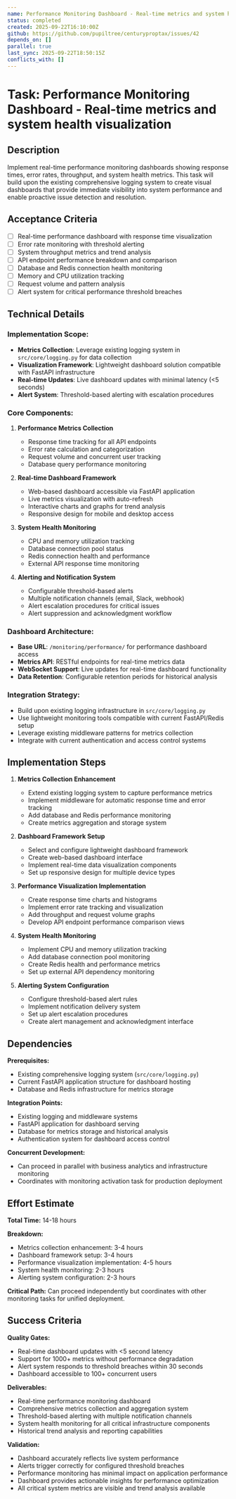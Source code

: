 ```yaml
---
name: Performance Monitoring Dashboard - Real-time metrics and system health visualization
status: completed
created: 2025-09-22T16:10:00Z
github: https://github.com/pupiltree/centuryproptax/issues/42
depends_on: []
parallel: true
last_sync: 2025-09-22T18:50:15Z
conflicts_with: []
---
```


# Task: Performance Monitoring Dashboard - Real-time metrics and system health visualization

## Description

Implement real-time performance monitoring dashboards showing response times, error rates, throughput, and system health metrics. This task will build upon the existing comprehensive logging system to create visual dashboards that provide immediate visibility into system performance and enable proactive issue detection and resolution.

## Acceptance Criteria

- [ ] Real-time performance dashboard with response time visualization
- [ ] Error rate monitoring with threshold alerting
- [ ] System throughput metrics and trend analysis
- [ ] API endpoint performance breakdown and comparison
- [ ] Database and Redis connection health monitoring
- [ ] Memory and CPU utilization tracking
- [ ] Request volume and pattern analysis
- [ ] Alert system for critical performance threshold breaches

## Technical Details

### Implementation Scope:
- **Metrics Collection**: Leverage existing logging system in `src/core/logging.py` for data collection
- **Visualization Framework**: Lightweight dashboard solution compatible with FastAPI infrastructure
- **Real-time Updates**: Live dashboard updates with minimal latency (<5 seconds)
- **Alert System**: Threshold-based alerting with escalation procedures

### Core Components:

1. **Performance Metrics Collection**
   - Response time tracking for all API endpoints
   - Error rate calculation and categorization
   - Request volume and concurrent user tracking
   - Database query performance monitoring

2. **Real-time Dashboard Framework**
   - Web-based dashboard accessible via FastAPI application
   - Live metrics visualization with auto-refresh
   - Interactive charts and graphs for trend analysis
   - Responsive design for mobile and desktop access

3. **System Health Monitoring**
   - CPU and memory utilization tracking
   - Database connection pool status
   - Redis connection health and performance
   - External API response time monitoring

4. **Alerting and Notification System**
   - Configurable threshold-based alerts
   - Multiple notification channels (email, Slack, webhook)
   - Alert escalation procedures for critical issues
   - Alert suppression and acknowledgment workflow

### Dashboard Architecture:
- **Base URL**: `/monitoring/performance/` for performance dashboard access
- **Metrics API**: RESTful endpoints for real-time metrics data
- **WebSocket Support**: Live updates for real-time dashboard functionality
- **Data Retention**: Configurable retention periods for historical analysis

### Integration Strategy:
- Build upon existing logging infrastructure in `src/core/logging.py`
- Use lightweight monitoring tools compatible with current FastAPI/Redis setup
- Leverage existing middleware patterns for metrics collection
- Integrate with current authentication and access control systems

## Implementation Steps

1. **Metrics Collection Enhancement**
   - Extend existing logging system to capture performance metrics
   - Implement middleware for automatic response time and error tracking
   - Add database and Redis performance monitoring
   - Create metrics aggregation and storage system

2. **Dashboard Framework Setup**
   - Select and configure lightweight dashboard framework
   - Create web-based dashboard interface
   - Implement real-time data visualization components
   - Set up responsive design for multiple device types

3. **Performance Visualization Implementation**
   - Create response time charts and histograms
   - Implement error rate tracking and visualization
   - Add throughput and request volume graphs
   - Develop API endpoint performance comparison views

4. **System Health Monitoring**
   - Implement CPU and memory utilization tracking
   - Add database connection pool monitoring
   - Create Redis health and performance metrics
   - Set up external API dependency monitoring

5. **Alerting System Configuration**
   - Configure threshold-based alert rules
   - Implement notification delivery system
   - Set up alert escalation procedures
   - Create alert management and acknowledgment interface

## Dependencies

**Prerequisites:**
- Existing comprehensive logging system (`src/core/logging.py`)
- Current FastAPI application structure for dashboard hosting
- Database and Redis infrastructure for metrics storage

**Integration Points:**
- Existing logging and middleware systems
- FastAPI application for dashboard serving
- Database for metrics storage and historical analysis
- Authentication system for dashboard access control

**Concurrent Development:**
- Can proceed in parallel with business analytics and infrastructure monitoring
- Coordinates with monitoring activation task for production deployment

## Effort Estimate

**Total Time:** 14-18 hours

**Breakdown:**
- Metrics collection enhancement: 3-4 hours
- Dashboard framework setup: 3-4 hours
- Performance visualization implementation: 4-5 hours
- System health monitoring: 2-3 hours
- Alerting system configuration: 2-3 hours

**Critical Path:** Can proceed independently but coordinates with other monitoring tasks for unified deployment.

## Success Criteria

**Quality Gates:**
- Real-time dashboard updates with <5 second latency
- Support for 1000+ metrics without performance degradation
- Alert system responds to threshold breaches within 30 seconds
- Dashboard accessible to 100+ concurrent users

**Deliverables:**
- Real-time performance monitoring dashboard
- Comprehensive metrics collection and aggregation system
- Threshold-based alerting with multiple notification channels
- System health monitoring for all critical infrastructure components
- Historical trend analysis and reporting capabilities

**Validation:**
- Dashboard accurately reflects live system performance
- Alerts trigger correctly for configured threshold breaches
- Performance monitoring has minimal impact on application performance
- Dashboard provides actionable insights for performance optimization
- All critical system metrics are visible and trend analysis available